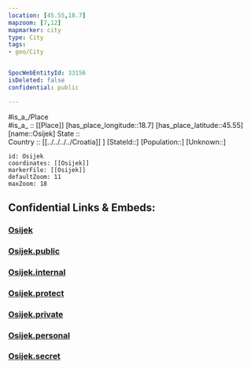```yaml
---
location: [45.55,18.7] 
mapzoom: [7,12] 
mapmarker: city 
type: City
tags:
- geo/City


SpocWebEntityId: 33156
isDeleted: false
confidential: public

---
```

#is_a_/Place  
#is_a_ :: [[Place]] 
[has_place_longitude::18.7] 
[has_place_latitude::45.55] 
[name::Osijek] 
State ::  
Country :: [[../../../../Croatia]] ] 
[StateId::] 
[Population::] 
[Unknown::] 


```leaflet
id: Osijek
coordinates: [[Osijek]] 
markerFile: [[Osijek]] 
defaultZoom: 11 
maxZoom: 18
```


## Confidential Links & Embeds: 

### [Osijek](/_Standards/Earth/Continent/Europe/Europe~Central/Croatia/Counties/Osjecko-Baranjska/City/Osijek.md) 

### [Osijek.public](/_public/Earth/Continent/Europe/Europe~Central/Croatia/Counties/Osjecko-Baranjska/City/Osijek.public.md) 

### [Osijek.internal](/_internal/Earth/Continent/Europe/Europe~Central/Croatia/Counties/Osjecko-Baranjska/City/Osijek.internal.md) 

### [Osijek.protect](/_protect/Earth/Continent/Europe/Europe~Central/Croatia/Counties/Osjecko-Baranjska/City/Osijek.protect.md) 

### [Osijek.private](/_private/Earth/Continent/Europe/Europe~Central/Croatia/Counties/Osjecko-Baranjska/City/Osijek.private.md) 

### [Osijek.personal](/_personal/Earth/Continent/Europe/Europe~Central/Croatia/Counties/Osjecko-Baranjska/City/Osijek.personal.md) 

### [Osijek.secret](/_secret/Earth/Continent/Europe/Europe~Central/Croatia/Counties/Osjecko-Baranjska/City/Osijek.secret.md)

